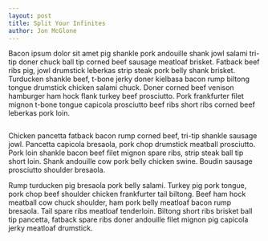 ```yaml
---
layout: post
title: Split Your Infinites
author: Jon McGlone
---
```


Bacon ipsum dolor sit amet pig shankle pork andouille shank jowl salami tri-tip doner chuck ball tip corned beef sausage meatloaf brisket. Fatback beef ribs pig, jowl drumstick leberkas strip steak pork belly shank brisket. Turducken shankle beef, t-bone jerky doner kielbasa bacon rump biltong tongue drumstick chicken salami chuck. Doner corned beef venison hamburger ham hock flank turkey beef prosciutto. Pork frankfurter filet mignon t-bone tongue capicola prosciutto beef ribs short ribs corned beef leberkas pork loin.

<img class="img-circle left" data-src="js/holder.js/200x200"> 

Chicken pancetta fatback bacon rump corned beef, tri-tip shankle sausage jowl. Pancetta capicola bresaola, pork chop drumstick meatball prosciutto. Pork loin shankle bacon beef filet mignon spare ribs, strip steak ball tip short loin. Shank andouille cow pork belly chicken swine. Boudin sausage prosciutto shoulder bresaola.

Rump turducken pig bresaola pork belly salami. Turkey pig pork tongue, pork chop beef shoulder chicken frankfurter tail biltong. Beef ham hock meatball cow chuck shoulder, ham pork belly meatloaf bacon rump bresaola. Tail spare ribs meatloaf tenderloin. Biltong short ribs brisket ball tip pancetta, fatback spare ribs doner andouille filet mignon pig capicola jerky meatloaf drumstick.

